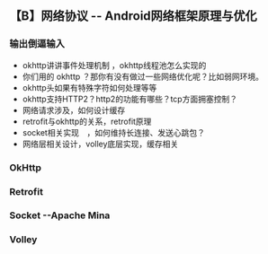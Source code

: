 ## 【B】网络协议 -- Android网络框架原理与优化



### 输出倒逼输入

- okhttp讲讲事件处理机制 ，okhttp线程池怎么实现的
- 你们用的 okhttp ？那你有没有做过一些网络优化呢？比如弱网环境。
- okhttp头如果有特殊字符如何处理等等
- okhttp支持HTTP2？http2的功能有哪些？tcp方面拥塞控制？
-  网络请求涉及，如何设计缓存
-  retrofit与okhttp的关系，retrofit原理
- socket相关实现 ，如何维持长连接、发送心跳包？
- 网络层相关设计，volley底层实现，缓存相关 





### OkHttp 









### Retrofit







### Socket --Apache  Mina









### Volley









































